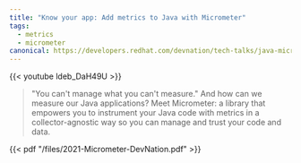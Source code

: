 ```yaml
---
title: "Know your app: Add metrics to Java with Micrometer"
tags:
  - metrics
  - micrometer
canonical: https://developers.redhat.com/devnation/tech-talks/java-micrometer
---
```


{{< youtube ldeb_DaH49U >}}

<!--more-->

> "You can't manage what you can't measure." And how can we measure our Java applications? Meet Micrometer: a library that empowers you to instrument your Java code with metrics in a collector-agnostic way so you can manage and trust your code and data.

{{< pdf "/files/2021-Micrometer-DevNation.pdf" >}}